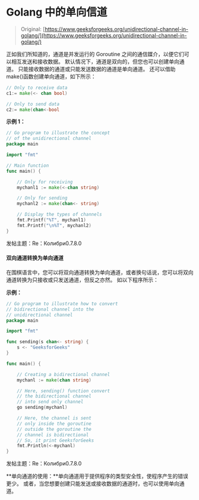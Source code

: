 # Golang 中的单向信道

> Original: [https://www.geeksforgeeks.org/unidirectional-channel-in-golang/](https://www.geeksforgeeks.org/unidirectional-channel-in-golang/)

正如我们所知道的，通道是并发运行的 Goroutine 之间的通信媒介，以便它们可以相互发送和接收数据。 默认情况下，通道是双向的，但您也可以创建单向通道。 只能接收数据的通道或只能发送数据的通道是单向通道。 还可以借助 make()函数创建单向通道，如下所示：

```go
// Only to receive data
c1:= make(<- chan bool)

// Only to send data
c2:= make(chan<-bool

```

**示例 1：**

```go
// Go program to illustrate the concept
// of the unidirectional channel
package main

import "fmt"

// Main function
func main() {

    // Only for receiving
    mychanl1 := make(<-chan string)

    // Only for sending
    mychanl2 := make(chan<- string)

    // Display the types of channels
    fmt.Printf("%T", mychanl1)
    fmt.Printf("\n%T", mychanl2)
}
```

发帖主题：Re：Колибри0.7.8.0

#### 双向通道转换为单向通道

在围棋语言中，您可以将双向通道转换为单向通道，或者换句话说，您可以将双向通道转换为只接收或只发送通道，但反之亦然。 如以下程序所示：

**示例：**

```go
// Go program to illustrate how to convert
// bidirectional channel into the
// unidirectional channel
package main

import "fmt"

func sending(s chan<- string) {
    s <- "GeeksforGeeks"
}

func main() {

    // Creating a bidirectional channel
    mychanl := make(chan string)

    // Here, sending() function convert
    // the bidirectional channel
    // into send only channel
    go sending(mychanl)

    // Here, the channel is sent 
    // only inside the goroutine
    // outside the goroutine the 
    // channel is bidirectional
    // So, it print GeeksforGeeks
    fmt.Println(<-mychanl)
}
```

发帖主题：Re：Колибри0.7.8.0

**单向通道的使用：**单向通道用于提供程序的类型安全性，使程序产生的错误更少。 或者，当您想要创建只能发送或接收数据的通道时，也可以使用单向通道。